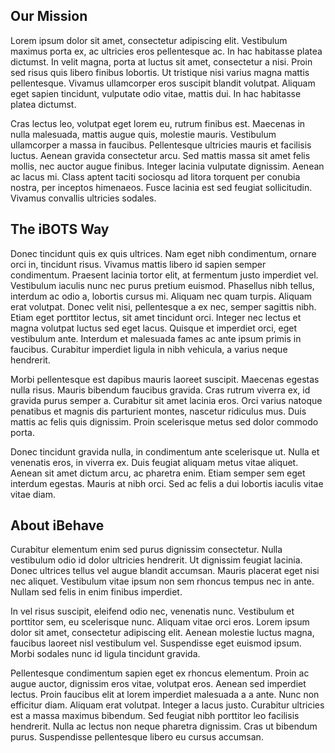 ## Our Mission
Lorem ipsum dolor sit amet, consectetur adipiscing elit. Vestibulum maximus porta ex, ac ultricies eros pellentesque ac. In hac habitasse platea dictumst. In velit magna, porta at luctus sit amet, consectetur a nisi. Proin sed risus quis libero finibus lobortis. Ut tristique nisi varius magna mattis pellentesque. Vivamus ullamcorper eros suscipit blandit volutpat. Aliquam eget sapien tincidunt, vulputate odio vitae, mattis dui. In hac habitasse platea dictumst.

Cras lectus leo, volutpat eget lorem eu, rutrum finibus est. Maecenas in nulla malesuada, mattis augue quis, molestie mauris. Vestibulum ullamcorper a massa in faucibus. Pellentesque ultricies mauris et facilisis luctus. Aenean gravida consectetur arcu. Sed mattis massa sit amet felis mollis, nec auctor augue finibus. Integer lacinia vulputate dignissim. Aenean ac lacus mi. Class aptent taciti sociosqu ad litora torquent per conubia nostra, per inceptos himenaeos. Fusce lacinia est sed feugiat sollicitudin. Vivamus convallis ultricies sodales.

## The iBOTS Way
Donec tincidunt quis ex quis ultrices. Nam eget nibh condimentum, ornare orci in, tincidunt risus. Vivamus mattis libero id sapien semper condimentum. Praesent lacinia tortor elit, at fermentum justo imperdiet vel. Vestibulum iaculis nunc nec purus pretium euismod. Phasellus nibh tellus, interdum ac odio a, lobortis cursus mi. Aliquam nec quam turpis. Aliquam erat volutpat. Donec velit nisi, pellentesque a ex nec, semper sagittis nibh. Etiam eget porttitor lectus, sit amet tincidunt orci. Integer nec lectus et magna volutpat luctus sed eget lacus. Quisque et imperdiet orci, eget vestibulum ante. Interdum et malesuada fames ac ante ipsum primis in faucibus. Curabitur imperdiet ligula in nibh vehicula, a varius neque hendrerit.

Morbi pellentesque est dapibus mauris laoreet suscipit. Maecenas egestas nulla risus. Mauris bibendum faucibus gravida. Cras rutrum viverra ex, id gravida purus semper a. Curabitur sit amet lacinia eros. Orci varius natoque penatibus et magnis dis parturient montes, nascetur ridiculus mus. Duis mattis ac felis quis dignissim. Proin scelerisque metus sed dolor commodo porta.

Donec tincidunt gravida nulla, in condimentum ante scelerisque ut. Nulla et venenatis eros, in viverra ex. Duis feugiat aliquam metus vitae aliquet. Aenean sit amet dictum arcu, ac pharetra enim. Etiam semper sem eget interdum egestas. Mauris at nibh orci. Sed ac felis a dui lobortis iaculis vitae vitae diam.

## About iBehave

Curabitur elementum enim sed purus dignissim consectetur. Nulla vestibulum odio id dolor ultricies hendrerit. Ut dignissim feugiat lacinia. Donec ultrices tellus vel augue blandit accumsan. Mauris placerat eget nisi nec aliquet. Vestibulum vitae ipsum non sem rhoncus tempus nec in ante. Nullam sed felis in enim finibus imperdiet.

In vel risus suscipit, eleifend odio nec, venenatis nunc. Vestibulum et porttitor sem, eu scelerisque nunc. Aliquam vitae orci eros. Lorem ipsum dolor sit amet, consectetur adipiscing elit. Aenean molestie luctus magna, faucibus laoreet nisl vestibulum vel. Suspendisse eget euismod ipsum. Morbi sodales nunc id ligula tincidunt gravida.

Pellentesque condimentum sapien eget ex rhoncus elementum. Proin ac augue auctor, dignissim eros vitae, volutpat eros. Aenean sed imperdiet lectus. Proin faucibus elit at lorem imperdiet malesuada a a ante. Nunc non efficitur diam. Aliquam erat volutpat. Integer a lacus justo. Curabitur ultricies est a massa maximus bibendum. Sed feugiat nibh porttitor leo facilisis hendrerit. Nulla ac lectus non neque pharetra dignissim. Cras ut bibendum purus. Suspendisse pellentesque libero eu cursus accumsan.